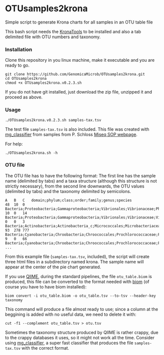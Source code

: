 # OTUsamples2krona
Simple script to generate Krona charts for all samples in an OTU table file

This bash script needs the [KronaTools](https://github.com/marbl/Krona/tree/master/KronaTools) to be installed and also a tab delimited file with OTU numbers and taxonomy.

### Installation ###
Clone this repository in you linux machine, make it executable and you are ready to go.

```
git clone https://github.com/GenomicaMicrob/OTUsamples2krona.git
cd OTUsamples2krona
chmod +x OTUsamples2krona.v0.2.3.sh
```
If you do not have git installed, just download the zip file, unzipped it and proceed as above.

### Usage ###

`./OTUsamples2krona.v0.2.3.sh samples-tax.tsv`

The test file `samples-tax.tsv` is also included. This file was created with [mg_classifier](https://github.com/GenomicaMicrob/mg_classifier) from samples from P. Schloss [Miseq SOP webpage](https://www.mothur.org/wiki/MiSeq_SOP). 

For help:

`./OTUsamples2krona.sh -h`

### OTU file ###

The OTU file has to have the following format:
The first line has the sample name (delimited by tabs) and a taxa structure (although this structure is not strictly necessary), from the second line downwards, the OTU values (delimited by tabs) and the taxonomy delimited by semicolons.
```
A	B	C	domain;phylum;class;order;family;genus;species
48	10	0	Bacteria;Proteobacteria;Gammaproteobacteria;Vibrionales;Vibrionaceae;Photobacterium;Unclassified_s
10	0	14	Bacteria;Proteobacteria;Gammaproteobacteria;Vibrionales;Vibrionaceae;Vibrio;Unclassified_s
0	0	3	Bacteria;Actinobacteria;Actinobacteria_c;Micrococcales;Microbacteriaceae;Limnoluna;Limnoluna_rubra
93	278	777	Bacteria;Cyanobacteria;Chroobacteria;Chroococcales;Prochlorococcaceae;Prochlorococcus;AM084273_s
9	0	66	Bacteria;Cyanobacteria;Chroobacteria;Chroococcales;Prochlorococcaceae;Prochlorococcus;BX548175_s
...
```
From this example file (`samples-tax.tsv`, included), the script will create three html files in a subdirectory named krona. The sample name will appear at the center of the pie chart generated.

If you use [QIIME](http://qiime.org), during the standard pipelines, the file `otu_table.biom` is produced, this file can be converted to the format needed with [biom](http://biom-format.org/index.html) (of course you have to have biom installed):

`biom convert -i otu_table.biom -o otu_table.tsv --to-tsv --header-key taxonomy`

This command will produce a file almost ready to use; since a column at the beggining is added with no useful data, we need to delete it with:

`cut -f1 --complement otu_table.tsv > otu.tsv`

Sometimes the taxonomy structure produced by QIIME is rather crappy, due to the crappy databases it uses, so it might not work all the time. Consider using [mg_classifier](https://github.com/GenomicaMicrob/mg_classifier), a super fast classifier that produces the file `samples-tax.tsv` with the correct format.
